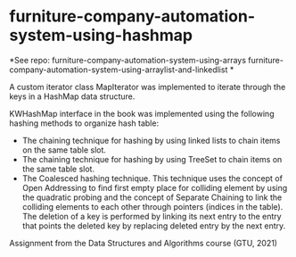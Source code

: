 # furniture-company-automation-system-using-hashmap

*See repo: 
furniture-company-automation-system-using-arrays
furniture-company-automation-system-using-arraylist-and-linkedlist
*

A custom iterator class MapIterator was implemented to iterate through the keys in a HashMap data structure.

KWHashMap interface in the book was implemented using the following hashing methods to organize hash
table:
- The chaining technique for hashing by using linked lists to chain items on the same table slot.
- The chaining technique for hashing by using TreeSet to chain items on the same table slot.
- The Coalesced hashing technique. This technique uses the concept of Open Addressing to find first empty place for colliding element by using the quadratic probing and the concept of Separate Chaining to link the colliding elements to each other through pointers (indices in the table). The deletion of a key is performed by linking its next entry to the entry that points the deleted key by replacing deleted entry by the next entry.

Assignment from the Data Structures and Algorithms course (GTU, 2021)
